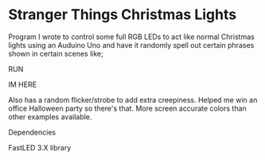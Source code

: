 # Stranger Things Christmas Lights

Program I wrote to control some full RGB LEDs to act like normal Christmas lights using an Auduino Uno and have it randomly spell out certain phrases shown in certain scenes like;

  RUN

  IM HERE

Also has a random flicker/strobe to add extra creepiness. Helped me win an office Halloween party so there's that. More screen accurate colors than other examples available. 

Dependencies

  FastLED 3.X library
